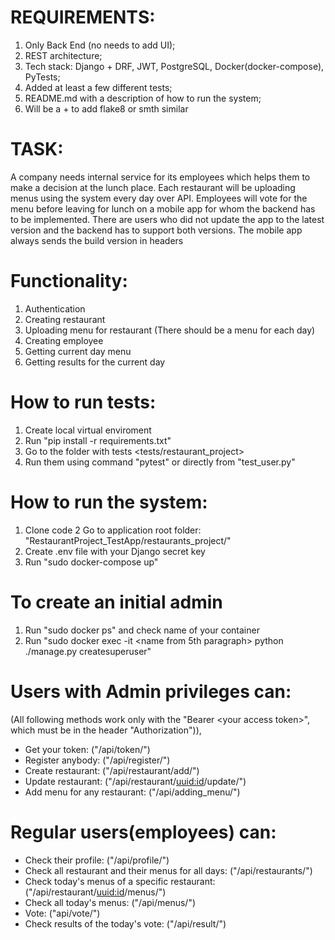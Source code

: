# REQUIREMENTS:
1. Only Back End (no needs to add UI); 
2. REST architecture; 
3. Tech stack: Django + DRF, JWT, PostgreSQL, Docker(docker-compose), PyTests; 
4. Added at least a few different tests; 
5. README.md with a description of how to run the system; 
6. Will be a + to add flake8 or smth similar

# TASK:
A company needs internal service for its employees which helps them to
make a decision at the lunch place. Each restaurant will be uploading menus
using the system every day over API.
Employees will vote for the menu before leaving for lunch on a mobile app
for whom the backend has to be implemented. There are users who did not
update the app to the latest version and the backend has to support both
versions. The mobile app always sends the build version in headers

# Functionality:
1. Authentication 
2. Creating restaurant 
3. Uploading menu for restaurant (There should be a menu for each day)
4. Creating employee 
5. Getting current day menu 
6. Getting results for the current day

# How to run tests:
1. Create local virtual enviroment
2. Run "pip install -r requirements.txt"
3. Go to the folder with tests <tests/restaurant_project>
4. Run them using command "pytest" or directly from "test_user.py"

#   How to run the system:
1. Clone code
2 Go to application root folder: "RestaurantProject_TestApp/restaurants_project/"
3. Create .env file with your Django secret key
4. Run "sudo docker-compose up"

# To create an initial admin 
1. Run "sudo docker ps" and check name of your container
2. Run "sudo docker exec -it &lt;name from 5th paragraph&gt; python ./manage.py createsuperuser"

# Users with Admin privileges can:
(All following methods work only with the "Bearer &lt;your access token&gt;", which must be in the header "Authorization")),
- Get your token: ("/api/token/")
- Register anybody: ("/api/register/")
- Create restaurant: ("/api/restaurant/add/")
- Update restaurant: ("/api/restaurant/<uuid:id>/update/")
- Add menu for any restaurant: ("/api/adding_menu/")

# Regular users(employees) can:
- Check their profile: ("/api/profile/")
- Check all restaurant and their menus for all days: ("/api/restaurants/")
- Check today's menus of a specific restaurant: ("/api/restaurant/<uuid:id>/menus/")
- Check all today's menus: ("/api/menus/")
- Vote: ("api/vote/")
- Check results of the today's vote: ("/api/result/")
